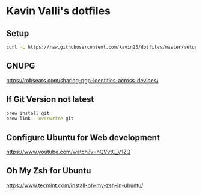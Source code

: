 # Kavin Valli's dotfiles

## Setup

```sh
curl -L https://raw.githubusercontent.com/kavin25/dotfiles/master/setup.sh | bash
```

## GNUPG

https://robsears.com/sharing-pgp-identities-across-devices/

## If Git Version not latest

```sh
brew install git
brew link --overwrite git
```

## Configure Ubuntu for Web development
https://www.youtube.com/watch?v=nQVvtC_V1ZQ

## Oh My Zsh for Ubuntu
https://www.tecmint.com/install-oh-my-zsh-in-ubuntu/
